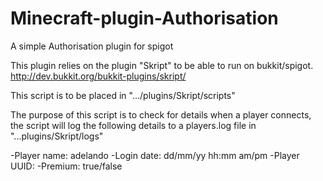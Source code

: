 # Minecraft-plugin-Authorisation
A simple Authorisation plugin for spigot


This plugin relies on the plugin "Skript" to be able to run on bukkit/spigot.
http://dev.bukkit.org/bukkit-plugins/skript/


This script is to be placed in ".../plugins/Skript/scripts"

The purpose of this script is to check for details when a player connects,
the script will log the following details to a players.log file in "...plugins/Skript/logs"

-Player name: adelando
-Login date: dd/mm/yy hh:mm am/pm
-Player UUID:
-Premium: true/false
